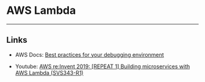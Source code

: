 # AWS Lambda





---

## Links

- AWS Docs: [Best practices for your debugging environment](https://docs.aws.amazon.com/lambda/latest/operatorguide/best-practices-debugging.html)



- Youtube: [AWS re:Invent 2019: [REPEAT 1] Building microservices with AWS Lambda (SVS343-R1)](https://www.youtube.com/watch?v=TOn0xhev0Uk&ab_channel=AWSEvents)